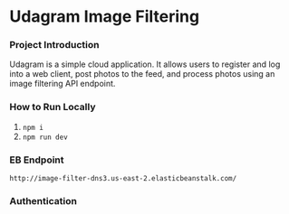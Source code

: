# Udagram Image Filtering

### Project Introduction 
Udagram is a simple cloud application. It allows users to register and log into a web client, post photos to the feed, and process photos using an image filtering API endpoint. 

### How to Run Locally
1. `npm i`
2. `npm run dev`

### EB Endpoint
`http://image-filter-dns3.us-east-2.elasticbeanstalk.com/`

### Authentication

